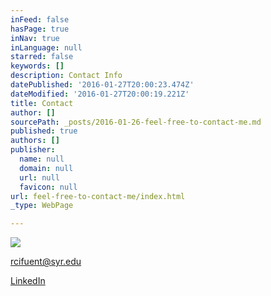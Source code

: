 ```yaml
---
inFeed: false
hasPage: true
inNav: true
inLanguage: null
starred: false
keywords: []
description: Contact Info
datePublished: '2016-01-27T20:00:23.474Z'
dateModified: '2016-01-27T20:00:19.221Z'
title: Contact
author: []
sourcePath: _posts/2016-01-26-feel-free-to-contact-me.md
published: true
authors: []
publisher:
  name: null
  domain: null
  url: null
  favicon: null
url: feel-free-to-contact-me/index.html
_type: WebPage

---
```

![](https://the-grid-user-content.s3-us-west-2.amazonaws.com/aa3b5c88-2bfc-4919-9714-2167dca276f4.png)

rcifuent@syr.edu

[LinkedIn][0]

[0]: https://www.linkedin.com/in/rafacifuentes